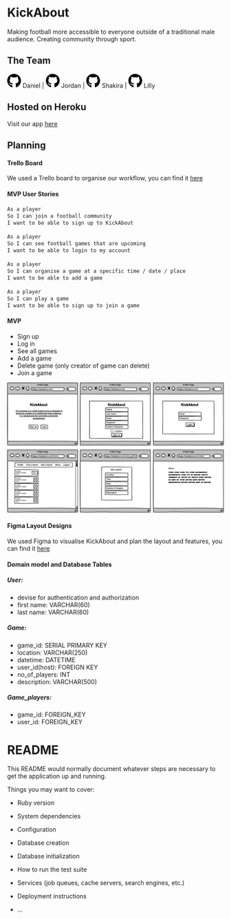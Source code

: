 # KickAbout

Making football more accessible to everyone outside of a traditional male audience. Creating community through sport.

## The Team

[![Daniel](images/github-logo.png)](https://github.com/Legal-Dan) Daniel | [![Jordan](images/github-logo.png)](https://github.com/jordanveness) Jordan | [![Shakira](images/github-logo.png)](https://github.com/rhianekobar) Shakira | [![Lilly](images/github-logo.png)](https://github.com/lildann) Lilly 

## Hosted on Heroku

Visit our app [here](https://kickabout-football.herokuapp.com/)

## Planning
#### Trello Board

We used a Trello board to organise our workflow, you can find it [here](https://trello.com/b/M4iPzBw3/kickabout)

#### MVP User Stories
```
As a player
So I can join a football community
I want to be able to sign up to KickAbout

As a player
So I can see football games that are upcoming 
I want to be able to login to my account

As a player
So I can organise a game at a specific time / date / place
I want to be able to add a game

As a player
So I can play a game
I want to be able to sign up to join a game
```

#### MVP 

* Sign up
* Log in
* See all games
* Add a game
* Delete game (only creator of game can delete)
* Join a game

![All MVP Wireframes](images/wireframes.png)

#### Figma Layout Designs

We used Figma to visualise KickAbout and plan the layout and features, you can find it [here](https://www.figma.com/file/7GFETOsGVeKdzKqbFdL3Dz/KickAbout?node-id=0%3A1)


#### Domain model and Database Tables
##### User:
- devise for authentication and authorization
- first name: VARCHAR(60)
- last name: VARCHAR(60)

##### Game:
- game_id: SERIAL PRIMARY KEY
- location: VARCHAR(250)
- datetime: DATETIME
- user_id(host): FOREIGN KEY
- no_of_players: INT
- description: VARCHAR(500)

##### Game_players:
- game_id: FOREIGN_KEY
- user_id: FOREIGN_KEY


# README

This README would normally document whatever steps are necessary to get the
application up and running.

Things you may want to cover:

* Ruby version

* System dependencies

* Configuration

* Database creation

* Database initialization

* How to run the test suite

* Services (job queues, cache servers, search engines, etc.)

* Deployment instructions

* ...
